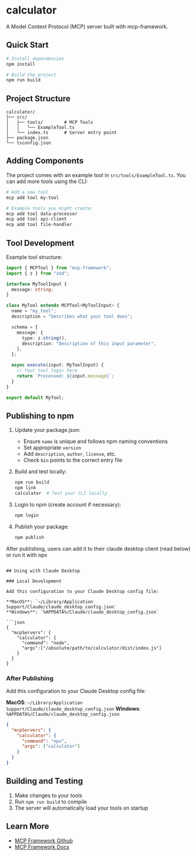 # calculator

A Model Context Protocol (MCP) server built with mcp-framework.

## Quick Start

```bash
# Install dependencies
npm install

# Build the project
npm run build

```

## Project Structure

```
calculator/
├── src/
│   ├── tools/        # MCP Tools
│   │   └── ExampleTool.ts
│   └── index.ts      # Server entry point
├── package.json
└── tsconfig.json
```

## Adding Components

The project comes with an example tool in `src/tools/ExampleTool.ts`. You can add more tools using the CLI:

```bash
# Add a new tool
mcp add tool my-tool

# Example tools you might create:
mcp add tool data-processor
mcp add tool api-client
mcp add tool file-handler
```

## Tool Development

Example tool structure:

```typescript
import { MCPTool } from "mcp-framework";
import { z } from "zod";

interface MyToolInput {
  message: string;
}

class MyTool extends MCPTool<MyToolInput> {
  name = "my_tool";
  description = "Describes what your tool does";

  schema = {
    message: {
      type: z.string(),
      description: "Description of this input parameter",
    },
  };

  async execute(input: MyToolInput) {
    // Your tool logic here
    return `Processed: ${input.message}`;
  }
}

export default MyTool;
```

## Publishing to npm

1. Update your package.json:
   - Ensure `name` is unique and follows npm naming conventions
   - Set appropriate `version`
   - Add `description`, `author`, `license`, etc.
   - Check `bin` points to the correct entry file

2. Build and test locally:
   ```bash
   npm run build
   npm link
   calculator  # Test your CLI locally
   ```

3. Login to npm (create account if necessary):
   ```bash
   npm login
   ```

4. Publish your package:
   ```bash
   npm publish
   ```

After publishing, users can add it to their claude desktop client (read below) or run it with npx
```

## Using with Claude Desktop

### Local Development

Add this configuration to your Claude Desktop config file:

**MacOS**: `~/Library/Application Support/Claude/claude_desktop_config.json`
**Windows**: `%APPDATA%/Claude/claude_desktop_config.json`

```json
{
  "mcpServers": {
    "calculator": {
      "command": "node",
      "args":["/absolute/path/to/calculator/dist/index.js"]
    }
  }
}
```

### After Publishing

Add this configuration to your Claude Desktop config file:

**MacOS**: `~/Library/Application Support/Claude/claude_desktop_config.json`
**Windows**: `%APPDATA%/Claude/claude_desktop_config.json`

```json
{
  "mcpServers": {
    "calculator": {
      "command": "npx",
      "args": ["calculator"]
    }
  }
}
```

## Building and Testing

1. Make changes to your tools
2. Run `npm run build` to compile
3. The server will automatically load your tools on startup

## Learn More

- [MCP Framework Github](https://github.com/QuantGeekDev/mcp-framework)
- [MCP Framework Docs](https://mcp-framework.com)
